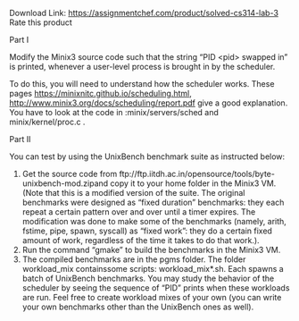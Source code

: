 Download Link: https://assignmentchef.com/product/solved-cs314-lab-3
<br>
<span class="kksr-muted">Rate this product</span>

Part I

Modify the Minix3 source code such that the string “PID &lt;pid&gt; swapped in” is printed, whenever a user-level process is brought in by the scheduler.

To do this, you will need to understand how the scheduler works. These pages https://minixnitc.github.io/scheduling.html​ , ​http://www.minix3.org/docs/scheduling/report.pdf give a good explanation. You have to look at the code in : ​minix/servers/sched​ and minix/kernel/proc.c​ .

Part II

You can test by using the UnixBench benchmark suite as instructed below:

<ol>

 <li>Get the source code from ftp://​ftp.iitdh.ac.in/opensource/tools/byte-unixbench-mod.zipand copy it to your home folder in the Minix3 VM.(Note that this is a modified version of the suite. The original benchmarks were designed as “fixed duration” benchmarks: they each repeat a certain pattern over and over until a timer expires. The modification was done to make some of the benchmarks (namely, arith,​ ​fstime​, ​pipe​, ​spawn​, ​syscall​) as “fixed work”: they do a certain fixed amount of work, regardless of the time it takes to do that work.).</li>

 <li>Run the command “gmake” to build the benchmarks in the Minix3 VM.</li>

 <li>The compiled benchmarks are in the pgms folder. The folder ​workload_mix​ containssome scripts: ​workload_mix*.sh.​ Each spawns a batch of UnixBench benchmarks. You may study the behavior of the scheduler by seeing the sequence of “PID” prints when these workloads are run. Feel free to create workload mixes of your own (you can write your own benchmarks other than the UnixBench ones as well).</li>